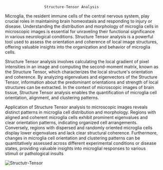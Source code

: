                       Structure-Tensor Analysis

Microglia, the resident immune cells of the central nervous system, play crucial roles in maintaining brain homeostasis and responding to injury or disease. Understanding the distribution and morphology of microglia cells in microscopic images is essential for unraveling their functional significance in various neurological conditions. Structure Tensor analysis is a powerful tool used to assess the orientation and coherence of local image structures, offering valuable insights into the organization and behavior of microglia cells.


Structure Tensor analysis involves calculating the local gradient of pixel intensities in an image and computing the second-moment matrix, known as the Structure Tensor, which characterizes the local structure's orientation and coherence. By analyzing eigenvalues and eigenvectors of the Structure Tensor, information about the predominant orientations and strength of local structures can be extracted. In the context of microscopic images of brain tissue, Structure Tensor analysis enables the quantification of microglia cell orientation, alignment, and clustering patterns.


Application of Structure Tensor analysis to microscopic images reveals distinct patterns in microglia cell distribution and morphology. Regions with aligned and coherent microglia cells exhibit prominent eigenvalues and clear orientation patterns, indicating organized cell arrangements. Conversely, regions with dispersed and randomly oriented microglia cells display lower eigenvalues and lack clear structural coherence. Furthermore, changes in microglia cell orientation and clustering patterns can be quantitatively assessed across different experimental conditions or disease states, providing valuable insights into microglial responses to various stimuli or pathological insults



![Structutr-Tensor](https://github.com/Maya-Arteaga/Structure-Tensor/assets/70504322/6f382dad-99e8-42fa-bbe5-5d74a963a6f8)
